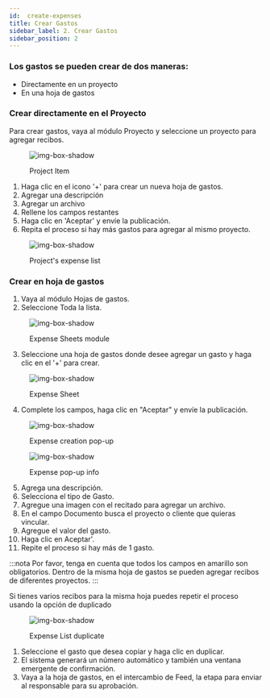 ```yaml
---
id:  create-expenses
title: Crear Gastos 
sidebar_label: 2. Crear Gastos 
sidebar_position: 2
---
```


### Los gastos se pueden crear de dos maneras:

- Directamente en un proyecto
- En una hoja de gastos

### Crear directamente en el Proyecto

Para crear gastos, vaya al módulo Proyecto y seleccione un proyecto para agregar recibos.

<figure>

![img-box-shadow](/img/university/expenses/university-expenses-3-project.png)
<figcaption>Project Item</figcaption>
</figure>

1. Haga clic en el icono '+' para crear un nueva hoja de gastos.
2. Agregar una descripción
3. Agregar un archivo
4. Rellene los campos restantes
5. Haga clic en 'Aceptar' y envíe la publicación.
6. Repita el proceso si hay más gastos para agregar al mismo proyecto.

<figure>

![img-box-shadow](/img/university/expenses/university-expenses-6-project-list.png)
<figcaption>Project's expense list</figcaption>
</figure>

### Crear en hoja de gastos

1. Vaya al módulo Hojas de gastos.
2. Seleccione Toda la lista.

<figure>

![img-box-shadow](/img/university/expenses/university-expense-sheets-1.png)
<figcaption>Expense Sheets module</figcaption>
</figure>

3. Seleccione una hoja de gastos donde desee agregar un gasto y haga clic en el '+' para crear.

<figure>

![img-box-shadow](/img/university/expenses/university-expenses-1-creation.png)
<figcaption>Expense Sheet</figcaption>
</figure>

4. Complete los campos, haga clic en "Aceptar" y envíe la publicación.

<figure>

![img-box-shadow](/img/university/expenses/university-expenses-2.png)
<figcaption>Expense creation pop-up</figcaption>
</figure>

<figure>

![img-box-shadow](/img/university/expenses/university-expenses-4.png)
<figcaption>Expense pop-up info</figcaption>
</figure>

5.  Agrega una descripción.
6.  Selecciona el tipo de Gasto.
7.  Agregue una imagen con el recitado para agregar un archivo.
8.  En el campo Documento busca el proyecto o cliente que quieras vincular.
9.  Agregue el valor del gasto.
10. Haga clic en Aceptar'.
11. Repite el proceso si hay más de 1 gasto.


:::nota
Por favor, tenga en cuenta que todos los campos en amarillo son obligatorios.
Dentro de la misma hoja de gastos se pueden agregar recibos de diferentes proyectos.
:::

Si tienes varios recibos para la misma hoja puedes repetir el proceso usando la opción de duplicado

<figure>

![img-box-shadow](/img/university/expenses/university-expenses-5.png)
<figcaption>Expense List duplicate</figcaption>
</figure>

1. Seleccione el gasto que desea copiar y haga clic en duplicar.
2. El sistema generará un número automático y también una ventana emergente de confirmación.
3. Vaya a la hoja de gastos, en el intercambio de Feed, la etapa para enviar al responsable para su aprobación.


